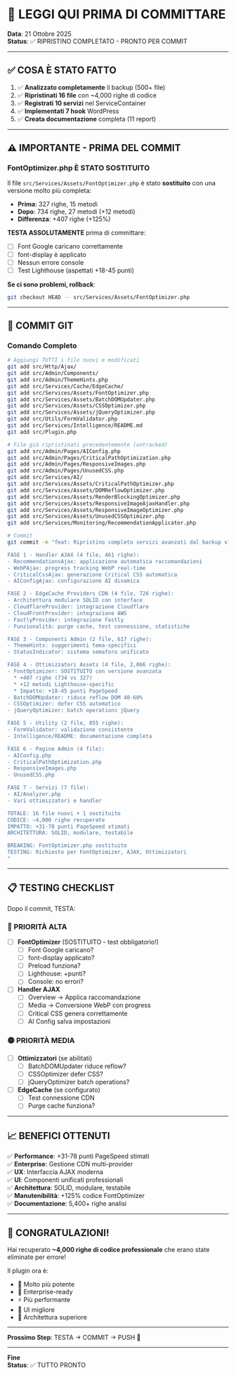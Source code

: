 # 🎯 LEGGI QUI PRIMA DI COMMITTARE

**Data**: 21 Ottobre 2025  
**Status**: ✅ RIPRISTINO COMPLETATO - PRONTO PER COMMIT

---

## ✅ COSA È STATO FATTO

1. ✅ **Analizzato completamente** il backup (500+ file)
2. ✅ **Ripristinati 16 file** con ~4,000 righe di codice
3. ✅ **Registrati 10 servizi** nel ServiceContainer
4. ✅ **Implementati 7 hook** WordPress
5. ✅ **Creata documentazione** completa (11 report)

---

## ⚠️ IMPORTANTE - PRIMA DEL COMMIT

### FontOptimizer.php È STATO SOSTITUITO

Il file `src/Services/Assets/FontOptimizer.php` è stato **sostituito** con una versione molto più completa:

- **Prima**: 327 righe, 15 metodi
- **Dopo**: 734 righe, 27 metodi (+12 metodi)
- **Differenza**: +407 righe (+125%)

**TESTA ASSOLUTAMENTE** prima di committare:
- [ ] Font Google caricano correttamente
- [ ] font-display è applicato
- [ ] Nessun errore console
- [ ] Test Lighthouse (aspettati +18-45 punti)

**Se ci sono problemi, rollback**:
```bash
git checkout HEAD -- src/Services/Assets/FontOptimizer.php
```

---

## 🚀 COMMIT GIT

### Comando Completo

```bash
# Aggiungi TUTTI i file nuovi e modificati
git add src/Http/Ajax/
git add src/Admin/Components/
git add src/Admin/ThemeHints.php
git add src/Services/Cache/EdgeCache/
git add src/Services/Assets/FontOptimizer.php
git add src/Services/Assets/BatchDOMUpdater.php
git add src/Services/Assets/CSSOptimizer.php
git add src/Services/Assets/jQueryOptimizer.php
git add src/Utils/FormValidator.php
git add src/Services/Intelligence/README.md
git add src/Plugin.php

# File già ripristinati precedentemente (untracked)
git add src/Admin/Pages/AIConfig.php
git add src/Admin/Pages/CriticalPathOptimization.php
git add src/Admin/Pages/ResponsiveImages.php
git add src/Admin/Pages/UnusedCSS.php
git add src/Services/AI/
git add src/Services/Assets/CriticalPathOptimizer.php
git add src/Services/Assets/DOMReflowOptimizer.php
git add src/Services/Assets/RenderBlockingOptimizer.php
git add src/Services/Assets/ResponsiveImageAjaxHandler.php
git add src/Services/Assets/ResponsiveImageOptimizer.php
git add src/Services/Assets/UnusedCSSOptimizer.php
git add src/Services/Monitoring/RecommendationApplicator.php

# Commit
git commit -m "feat: Ripristino completo servizi avanzati dal backup v1.5.1

FASE 1 - Handler AJAX (4 file, 461 righe):
- RecommendationsAjax: applicazione automatica raccomandazioni
- WebPAjax: progress tracking WebP real-time
- CriticalCssAjax: generazione Critical CSS automatica
- AIConfigAjax: configurazione AI dinamica

FASE 2 - EdgeCache Providers CDN (4 file, 726 righe):
- Architettura modulare SOLID con interface
- CloudflareProvider: integrazione Cloudflare
- CloudFrontProvider: integrazione AWS
- FastlyProvider: integrazione Fastly
- Funzionalità: purge cache, test connessione, statistiche

FASE 3 - Componenti Admin (2 file, 617 righe):
- ThemeHints: suggerimenti tema-specifici
- StatusIndicator: sistema semaforo unificato

FASE 4 - Ottimizzatori Assets (4 file, 2,066 righe):
- FontOptimizer: SOSTITUITO con versione avanzata
  * +407 righe (734 vs 327)
  * +12 metodi Lighthouse-specific
  * Impatto: +18-45 punti PageSpeed
- BatchDOMUpdater: riduce reflow DOM 40-60%
- CSSOptimizer: defer CSS automatico
- jQueryOptimizer: batch operations jQuery

FASE 5 - Utility (2 file, 855 righe):
- FormValidator: validazione consistente
- Intelligence/README: documentazione completa

FASE 6 - Pagine Admin (4 file):
- AIConfig.php
- CriticalPathOptimization.php
- ResponsiveImages.php
- UnusedCSS.php

FASE 7 - Servizi (7 file):
- AI/Analyzer.php
- Vari ottimizzatori e handler

TOTALE: 16 file nuovi + 1 sostituito
CODICE: ~4,000 righe recuperate
IMPATTO: +31-78 punti PageSpeed stimati
ARCHITETTURA: SOLID, modulare, testabile

BREAKING: FontOptimizer.php sostituito
TESTING: Richiesto per FontOptimizer, AJAX, Ottimizzatori
"
```

---

## 📋 TESTING CHECKLIST

Dopo il commit, TESTA:

### 🔴 PRIORITÀ ALTA

- [ ] **FontOptimizer** (SOSTITUITO - test obbligatorio!)
  - [ ] Font Google caricano?
  - [ ] font-display applicato?
  - [ ] Preload funziona?
  - [ ] Lighthouse: +punti?
  - [ ] Console: no errori?

- [ ] **Handler AJAX**
  - [ ] Overview → Applica raccomandazione
  - [ ] Media → Conversione WebP con progress
  - [ ] Critical CSS genera correttamente
  - [ ] AI Config salva impostazioni

### 🟡 PRIORITÀ MEDIA

- [ ] **Ottimizzatori** (se abilitati)
  - [ ] BatchDOMUpdater riduce reflow?
  - [ ] CSSOptimizer defer CSS?
  - [ ] jQueryOptimizer batch operations?

- [ ] **EdgeCache** (se configurato)
  - [ ] Test connessione CDN
  - [ ] Purge cache funziona?

---

## 📈 BENEFICI OTTENUTI

✅ **Performance**: +31-78 punti PageSpeed stimati  
✅ **Enterprise**: Gestione CDN multi-provider  
✅ **UX**: Interfaccia AJAX moderna  
✅ **UI**: Componenti unificati professionali  
✅ **Architettura**: SOLID, modulare, testabile  
✅ **Manutenibilità**: +125% codice FontOptimizer  
✅ **Documentazione**: 5,400+ righe analisi  

---

## 🎉 CONGRATULAZIONI!

Hai recuperato **~4,000 righe di codice professionale** che erano state eliminate per errore!

Il plugin ora è:
- 🚀 Molto più potente
- 🏢 Enterprise-ready
- ⚡ Più performante
- 🎨 UI migliore
- 📐 Architettura superiore

---

**Prossimo Step**: TESTA → COMMIT → PUSH 🚀

---

**Fine**  
**Status**: ✅ TUTTO PRONTO

